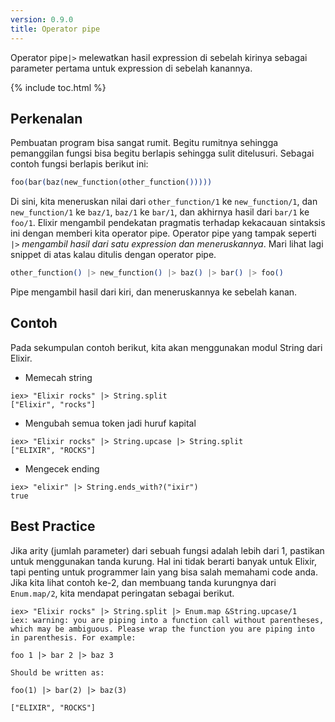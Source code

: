 ```yaml
---
version: 0.9.0
title: Operator pipe
---
```


Operator pipe`|>` melewatkan hasil expression di sebelah kirinya sebagai parameter pertama untuk expression di sebelah kanannya.

{% include toc.html %}

## Perkenalan

Pembuatan program bisa sangat rumit. Begitu rumitnya sehingga pemanggilan fungsi bisa begitu berlapis sehingga sulit ditelusuri. Sebagai contoh fungsi berlapis berikut ini:

```elixir
foo(bar(baz(new_function(other_function()))))
```

Di sini, kita meneruskan nilai dari `other_function/1` ke `new_function/1`, dan `new_function/1` ke `baz/1`, `baz/1` ke `bar/1`, dan akhirnya hasil dari `bar/1` ke `foo/1`. Elixir mengambil pendekatan pragmatis terhadap kekacauan sintaksis ini dengan memberi kita operator pipe. Operator pipe yang tampak seperti `|>` *mengambil hasil dari satu expression dan meneruskannya*. Mari lihat lagi snippet di atas kalau ditulis dengan operator pipe.

```elixir
other_function() |> new_function() |> baz() |> bar() |> foo()
```

Pipe mengambil hasil dari kiri, dan meneruskannya ke sebelah kanan.

## Contoh

Pada sekumpulan contoh berikut, kita akan menggunakan modul String dari Elixir.

- Memecah string

```shell
iex> "Elixir rocks" |> String.split
["Elixir", "rocks"]
```

- Mengubah semua token jadi huruf kapital

```shell
iex> "Elixir rocks" |> String.upcase |> String.split
["ELIXIR", "ROCKS"]
```

- Mengecek ending

```shell
iex> "elixir" |> String.ends_with?("ixir")
true
```

## Best Practice

Jika arity (jumlah parameter) dari sebuah fungsi adalah lebih dari 1, pastikan untuk menggunakan tanda kurung. Hal ini tidak berarti banyak untuk Elixir, tapi penting untuk programmer lain yang bisa salah memahami code anda. Jika kita lihat contoh ke-2, dan membuang tanda kurungnya dari `Enum.map/2`, kita mendapat peringatan sebagai berikut.

```shell
iex> "Elixir rocks" |> String.split |> Enum.map &String.upcase/1
iex: warning: you are piping into a function call without parentheses, which may be ambiguous. Please wrap the function you are piping into in parenthesis. For example:

foo 1 |> bar 2 |> baz 3

Should be written as:

foo(1) |> bar(2) |> baz(3)

["ELIXIR", "ROCKS"]
```

